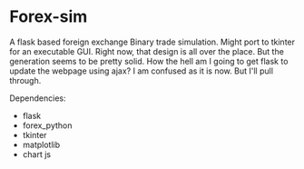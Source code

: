 # Forex-sim
A flask based foreign exchange Binary trade simulation.
Might port to tkinter for an executable GUI. Right now, that design is all over the place. 
But the generation seems to be pretty solid.
How the hell am I going to get flask to update the webpage using ajax? I am confused as it is now. But I'll pull through.

Dependencies:
- flask
- forex_python
- tkinter
- matplotlib
- chart js
